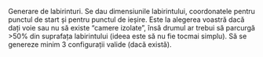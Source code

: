 Generare de labirinturi. 
Se dau dimensiunile labirintului, coordonatele pentru punctul de
start și pentru punctul de ieșire. Este la alegerea voastră dacă dați voie sau nu să existe
“camere izolate”, însă drumul ar trebui să parcurgă >50% din suprafața labirintului (ideea
este să nu fie tocmai simplu). Să se genereze minim 3 configurații valide (dacă există).